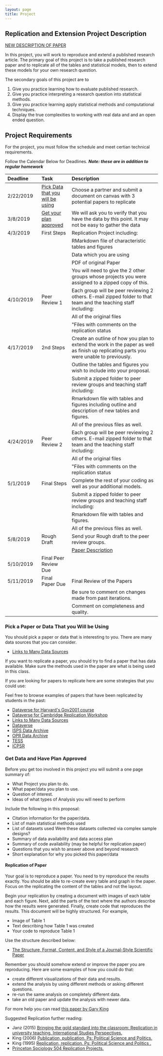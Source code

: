 ```yaml
---
layout: page
title: Project
---
```



## Replication and Extension Project Description

[NEW DESCRIPTION OF PAPER](../Project/paper_description.md)

In this project, you will work to reproduce and extend a published research article. The primary goal of this project is to take a published research paper and to replicate all of the tables and statistical models, then to extend these models for your own research question. 


The secondary goals of this project are to 

1. Give you practice learning how to evaluate published research. 
2. Give you practice interpreting a research question into statistical methods.
3. Give you practice learning apply statistical methods and computational techniques.
4. Display the true complexities to working with real data and and an open ended question. 



## Project Requirements

For the project, you must follow the schedule and meet certian technical requirements.


Follow the Calendar Below for Deadlines. ***Note: these are in addition to regular homework***

    
<center>
        
        
       
<table>
 <colgroup>
    <col width="15%" />
    <col width="15%" />
    <col width="50%" />
    </colgroup>
<thead>
<tr>
<th align="left">Deadline</th>
<th align="left">Task</th>
<th align="left">Description</th>
</tr>
</thead><tbody>
<tr>
<td align="left">2/22/2019</td>
<td align="left"><a href="#pick-a-paper-or-data-that-you-will-be-using">Pick Data that you will be using</a></td>
<td align="left">Choose a partner and submit a document on canvas with  3 potential papers to replicate</td>
</tr>
<tr>
<td align="left">3/8/2019</td>
<td align="left"><a href="#get-data-and-have-plan-approved">Get your plan approved</a></td>
<td align="left">We will ask you to verify that you have the data by this point. It may not be easy to gather the data</td>
</tr>
<tr>
<td align="left">4/3/2019</td>
<td align="left">First Steps</td>
<td align="left">Replication Project including:</td>
</tr>
<tr>
<td align="left"></td>
<td align="left"></td>
<td align="left">RMarkdown  file of characteristic tables and figures</td>
</tr>
<tr>
<td align="left"></td>
<td align="left"></td>
<td align="left">Data which you are using</td>
</tr>
<tr>
<td align="left"></td>
<td align="left"></td>
<td align="left">PDF of original Paper</td>
</tr>
<tr>
<td align="left"></td>
<td align="left"></td>
<td align="left">You will need to give the 2 other groups whose projects you were assigned to a zipped copy of this.</td>
</tr>
<tr>
<td align="left">4/10/2019</td>
<td align="left">Peer Review 1</td>
<td align="left">Each group will be peer reviewing 2 others. E-mail zipped folder to that team and the teaching staff including:</td>
</tr>
<tr>
<td align="left"></td>
<td align="left"></td>
<td align="left">All of the original files</td>
</tr>
<tr>
<td align="left"></td>
<td align="left"></td>
<td align="left">&quot;Files with comments on the replication status</td>
</tr>
<tr>
<td align="left">4/17/2019</td>
<td align="left">2nd Steps</td>
<td align="left">Create an outline of how you plan to extend the work in the paper as well as finish up replicating parts you were unable to previously.</td>
</tr>
<tr>
<td align="left"></td>
<td align="left"></td>
<td align="left">Outline the tables and figures you wish to include into your proposal.</td>
</tr>
<tr>
<td align="left"></td>
<td align="left"></td>
<td align="left">Submit a zipped folder to peer review groups and teaching staff including:</td>
</tr>
<tr>
<td align="left"></td>
<td align="left"></td>
<td align="left">Rmarkdown file with tables and figures including outline and description of new tables and figures.</td>
</tr>
<tr>
<td align="left"></td>
<td align="left"></td>
<td align="left">All of the previous files as well.</td>
</tr>
<tr>
<td align="left">4/24/2019</td>
<td align="left">Peer Review 2</td>
<td align="left">Each group will be peer reviewing 2 others. E-mail zipped folder to that team and the teaching staff including:</td>
</tr>
<tr>
<td align="left"></td>
<td align="left"></td>
<td align="left">All of the original files</td>
</tr>
<tr>
<td align="left"></td>
<td align="left"></td>
<td align="left">&quot;Files with comments on the replication status</td>
</tr>
<tr>
<td align="left">5/1/2019</td>
<td align="left">Final Steps</td>
<td align="left">Complete the rest of your coding as well as your additional models.</td>
</tr>
<tr>
<td align="left"></td>
<td align="left"></td>
<td align="left">Submit a zipped folder to peer review groups and teaching staff including:</td>
</tr>
<tr>
<td align="left"></td>
<td align="left"></td>
<td align="left">Rmarkdown file with tables and figures.</td>
</tr>
<tr>
<td align="left"></td>
<td align="left"></td>
<td align="left">All of the previous files as well.</td>
</tr>
<tr>
<td align="left">5/8/2019</td>
<td align="left">Rough Draft</td>
<td align="left">Send your Rough draft to the peer review groups.</td>
</tr>
<tr>
<td align="left"></td>
<td align="left"></td>
<td align="left"><a href="../Project/paper_description">Paper Description</a></td>
</tr>
<tr>
<td align="left">5/10/2019</td>
<td align="left">Final Peer Review Due</td>
<td align="left"></td>
</tr>
<tr>
<td align="left">5/11/2019</td>
<td align="left">Final Paper Due</td>
<td align="left">Final Review of the Papers</td>
</tr>
<tr>
<td align="left"></td>
<td align="left"></td>
<td align="left">Be sure to comment on changes made from past iterations.</td>
</tr>
<tr>
<td align="left"></td>
<td align="left"></td>
<td align="left">Comment on completeness and quality.</td>
</tr>
</tbody></table>
</center>


### Pick a Paper or Data That you Will be Using

You should pick a paper or data that is interesting to you. There are many data sources that you can consider. 

- [Links to Many Data Sources](http://www.asdfree.com/)


If you want to replicate a paper, you should try to find a paper that has data available. Make sure the methods used in the paper are what is being used in this class. 

If you are looking for papers to replicate here are some strategies that you could use:

Feel free to browse examples of papers that have been replicated by students in the past: 


- [Dataverse for Harvard's Gov2001 course](http://projects.iq.harvard.edu/gov2001/data) 
- [Dataverse for Cambridge Replication Workshop](https://thedata.harvard.edu/dvn/dv/CambridgeReplication)
- [Links to Many Data Sources](http://www.asdfree.com/)
- [Dataverse](http://dataverse.org/)
- [ISPS Data Archive](http://isps.yale.edu/research/data)
- [OPR Data Archive](http://opr.princeton.edu/archive/)
- [TESS](http://www.tessexperiments.org/previousstudies.html)
- [ICPSR](http://www.icpsr.umich.edu/icpsrweb/ICPSR/)


### Get Data and Have Plan Approved


Before you get too involved in this project you will submit a one page summary of:

- What Project you plan to do. 
- What paper/data you plan to use.
- Question of interest.
- Ideas of what types of Analysis you will need to perform

Include the following in this proposal:



- Citation information for the paper/data.
- List of main statistical methods used
- List of datasets used Were these datasets collected via complex sample designs? 
- Summary of data availability and data access plan
- Summary of code availability (may be helpful for replication paper)
- Questions that you wish to answer above and beyond research
- Short explanation for why you picked this paper/data





#### Replication of Paper

Your goal is to reproduce a paper. You need to try reproduce the results exactly. 
You should be able to re-create every table and graph in the paper. Focus on the replicating the content of the tables and not the layout.  

Begin your replication by creating a document with images of each table and each figure. Next, add the parts of the text where the authors describe how the results were generated. Finally, create code that reproduces the results. This document will be highly structured. For example,

- Image of Table 1
- Text describing how Table 1 was created
- Your code to reproduce Table 1


Use the structure described below:

- [The Structure, Format, Content, and Style of a Journal-Style Scientific Paper](http://abacus.bates.edu/~ganderso/biology/resources/writing/HTW_Guide_Sections_3-7-2011.pdf)


Remember you should somehow extend or improve the paper you are reproducing. Here are some examples of how you could do that:

- create different visualizations of their data and results.
- extend the analysis by using different methods or asking different questions.
- re-run the same analysis on completely different data.
- take an old paper and update the analysis with newer data.


For more help you can read [this paper by Gary King](http://gking.harvard.edu/files/gking/files/paperspub.pdf)


Suggested Replication further reading:

- Janz (2015) [Bringing the gold standard into the classroom: Replication in university teaching. International Studies Perspectives.](http://dx.doi.org/10.1111/insp.12104)
- King (2006) [Publication, publication. Ps: Political Science and Politics.](http://gking.harvard.edu/files/gking/files/paperspub.pdf)
- King (1995) [Replication, replication. Ps: Political Science and Politics .](http://gking.harvard.edu/files/gking/files/replication.pdf)
- [Princeton Sociology 504 Replication Projects.](https://github.com/soc504-s2015-princeton/links_to_projects)